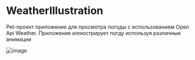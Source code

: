 # WeatherIllustration
Pet-проект приложение для просмотра погоды с использованием Open Api Weather. Приложение иллюстрирует погду используя различные анимации

![image](https://ia.wampi.ru/2022/06/12/XRecorder_Edited.th.gif) 
